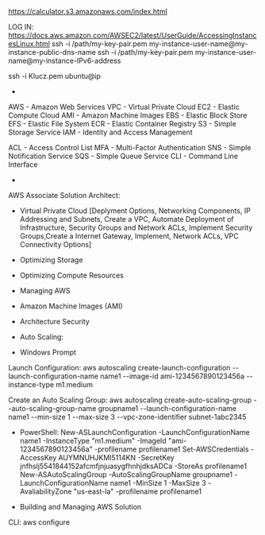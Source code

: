 https://calculator.s3.amazonaws.com/index.html

LOG IN:
https://docs.aws.amazon.com/AWSEC2/latest/UserGuide/AccessingInstancesLinux.html
ssh -i /path/my-key-pair.pem my-instance-user-name@my-instance-public-dns-name
ssh -i /path/my-key-pair.pem my-instance-user-name@my-instance-IPv6-address

ssh -i Klucz.pem ubuntu@ip

*

AWS - Amazon Web Services
VPC - Virtual Private Cloud
EC2 - Elastic Compute Cloud
AMI - Amazon Machine Images
EBS - Elastic Block Store
EFS - Elastic File System
ECR - Elastic Container Registry
S3 - Simple Storage Service
IAM - Identity and Access Management

ACL - Access Control List
MFA - Multi-Factor Authentication
SNS - Simple Notification Service
SQS - Simple Queue Service
CLI - Command Line Interface

* 

AWS Associate Solution Architect:

* Virtual Private Cloud
[Deplyment Options, Networking Components, IP Addressing and Subnets, Create a VPC, Automate Deployment of Infrastructure, Security Groups and Network ACLs, 
Implement Security Groups,Create a Internet Gateway, Implement, Network ACLs, VPC Connectivity Options]

* Optimizing Storage
* Optimizing Compute Resources
* Managing AWS
* Amazon Machine Images (AMI)
* Architecture Security

* Auto Scaling:

- Windows Prompt

Launch Configuration:
aws autoscaling create-launch-configuration --launch-configuration-name name1 --image-id ami-1234567890123456a --instance-type m1.medium

Create an Auto Scaling Group:
aws autoscaling create-auto-scaling-group --auto-scaling-group-name groupname1 --launch-configuration-name name1 --min-size 1 --max-size 3 --vpc-zone-identifier subnet-1abc2345

- PowerShell:
New-ASLaunchConfiguration -LaunchConfigurationName name1 -InstanceType "m1.medium" -ImageId "ami-1234567890123456a" -profilename profilename1
Set-AWSCredentials -AccessKey AUYMNUHJKMI5114KN -SecretKey jnfhslj5541844152afcmfjnjuasygfhnhjdksADCa -StoreAs profilename1
New-ASAutoScalingGroup -AutoScalingGroupName groupname1 -LaunchConfigurationName name1 -MinSize 1 -MaxSize 3 -AvaliabilityZone "us-east-la" -profilename profilename1


* Building and Managing AWS Solution

CLI:
aws configure
